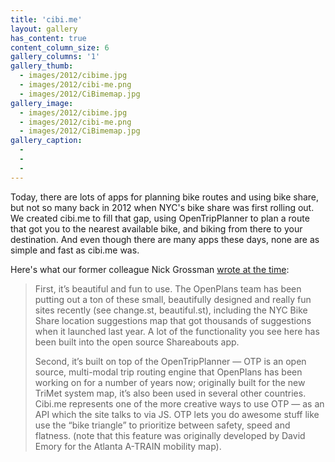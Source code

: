 ```yaml
---
title: 'cibi.me'
layout: gallery
has_content: true
content_column_size: 6
gallery_columns: '1'
gallery_thumb: 
  - images/2012/cibime.jpg
  - images/2012/cibi-me.png
  - images/2012/CiBimemap.jpg
gallery_image:
  - images/2012/cibime.jpg
  - images/2012/cibi-me.png
  - images/2012/CiBimemap.jpg
gallery_caption: 
  - 
  -
  -
---
```


Today, there are lots of apps for planning bike routes and using bike share, but not so many back in 2012 when NYC's bike share was first rolling out. We created cibi.me to fill that gap, using OpenTripPlanner to plan a route that got you to the nearest available bike, and biking from there to your destination. And even though there are many apps these days, none are as simple and fast as cibi.me was.

Here's what our former colleague Nick Grossman [wrote at the time](http://www.nickgrossman.is/2012/05/18/cibi-me/):

<blockquote>First, it’s beautiful and fun to use.  The OpenPlans team has been putting out a ton of these small, beautifully designed and really fun sites recently (see change.st, beautiful.st), including the NYC Bike Share location suggestions map that got thousands of suggestions when it launched last year.  A lot of the functionality you see here has been built into the open source Shareabouts app.

Second, it’s built on top of the OpenTripPlanner — OTP is an open source, multi-modal trip routing engine that OpenPlans has been working on for a number of years now; originally built for the new TriMet system map, it’s also been used in several other countries.  Cibi.me represents one of the more creative ways to use OTP — as an API which the site talks to via JS. OTP lets you do awesome stuff like use the “bike triangle” to prioritize between safety, speed and flatness. (note that this feature was originally developed by David Emory for the Atlanta A-TRAIN mobility map).</blockquote>
